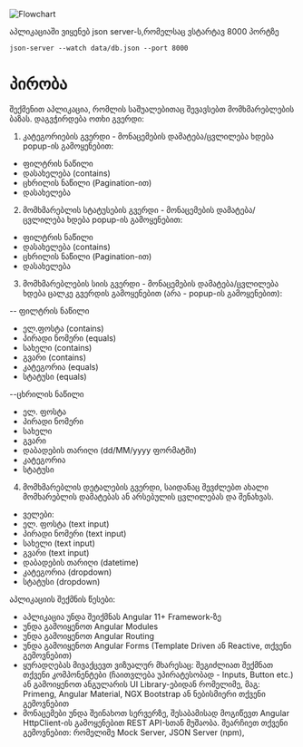 ![Flowchart](https://user-images.githubusercontent.com/85881151/206151742-f8fb60da-246c-4a21-8ab5-e147ea4a241b.jpg)




აპლიკაციაში ვიყენებ json server-ს,რომელსაც ვსტარტავ 8000 პორტზე

```
json-server --watch data/db.json --port 8000
```




# პირობა


შექმენით აპლიკაცია, რომლის საშუალებითაც შევავსებთ მომხმარებლების ბაზას. დაგვჭირდება ოთხი გვერდი:

1.	კატეგორიების გვერდი - მონაცემების დამატება/ცვლილება ხდება popup-ის გამოყენებით:
- ფილტრის ნაწილი
-	დასახელება (contains)
- ცხრილის ნაწილი (Pagination-ით)
-	დასახელება
2.	მომხმარებლის სტატუსების გვერდი - მონაცემების დამატება/ცვლილება ხდება popup-ის გამოყენებით:
- ფილტრის ნაწილი
-	დასახელება (contains)
- ცხრილის ნაწილი (Pagination-ით)
-	დასახელება
3.	მომხმარებლების სიის გვერდი - მონაცემების დამატება/ცვლილება ხდება ცალკე გვერდის გამოყენებით (არა - popup-ის გამოყენებით):

-- ფილტრის ნაწილი
-	ელ.ფოსტა (contains)
-	პირადი ნომერი (equals)
-	სახელი (contains)
-	გვარი (contains)
-	კატეგორია (equals)
-	სტატუსი (equals)


--ცხრილის ნაწილი
-	ელ. ფოსტა
-	პირადი ნომერი
-	სახელი
-	გვარი
-	დაბადების თარიღი (dd/MM/yyyy ფორმატში)
-	კატეგორია
- სტატუსი

4.	მომხმარებლის დეტალების გვერდი, საიდანაც შევძლებთ ახალი მომხარებლის დამატებას ან არსებულის ცვლილებას და შენახვას.
- ველები:
-	ელ. ფოსტა (text input)
-	პირადი ნომერი (text input)
-	სახელი (text input)
-	გვარი (text input)
-	დაბადების თარიღი (datetime)
-	კატეგორია (dropdown)
-	სტატუსი (dropdown)


აპლიკაციის შექმნის წესები:

-	აპლიკაცია უნდა შეიქმნას Angular 11+ Framework-ზე
-	უნდა გამოიყენოთ Angular Modules
-	უნდა გამოიყენოთ Angular Routing
-	უნდა გამოიყენოთ Angular Forms (Template Driven ან Reactive, თქვენი გემოვნებით)
-	ყურადღებას მივაქცევთ ვიზუალურ მხარესაც: შეგიძლიათ შექმნათ თქვენი კომპონენტები (ჩაითვლება უპირატესობად - Inputs, Button etc.) ან გამოიყენოთ ანგულარის UI Library-ებიდან რომელიმე, მაგ: Primeng, Angular Material, NGX Bootstrap ან ნებისმიერი თქვენი გემოვნებით
- მონაცემები უნდა შეინახოთ სერვერზე, შესაბამისად მოგიწევთ Angular HttpClient-ის გამოყენებით REST API-სთან მუშაობა. შეარჩიეთ თქვენი გემოვნებით: რომელიმე Mock Server, JSON Server (npm), 




